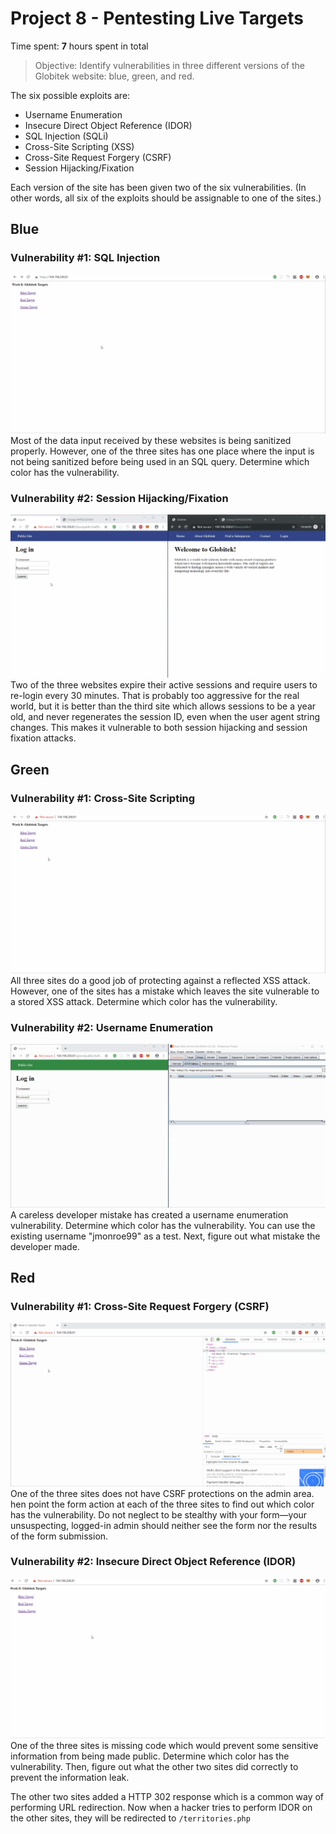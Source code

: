 # Project 8 - Pentesting Live Targets

Time spent: **7** hours spent in total

> Objective: Identify vulnerabilities in three different versions of the Globitek website: blue, green, and red.

The six possible exploits are:
* Username Enumeration
* Insecure Direct Object Reference (IDOR)
* SQL Injection (SQLi)
* Cross-Site Scripting (XSS)
* Cross-Site Request Forgery (CSRF)
* Session Hijacking/Fixation

Each version of the site has been given two of the six vulnerabilities. (In other words, all six of the exploits should be assignable to one of the sites.)

## Blue

### Vulnerability #1: SQL Injection
![](SQLi.gif)
Most of the data input received by these websites is being sanitized properly. However, one of the three sites has one place where the input is not being sanitized before being used in an SQL query. Determine which color has the vulnerability.

### Vulnerability #2: Session Hijacking/Fixation
![](Session.gif)
Two of the three websites expire their active sessions and require users to re-login every 30 minutes. That is probably too aggressive for the real world, but it is better than the third site which allows sessions to be a year old, and never regenerates the session ID, even when the user agent string changes. This makes it vulnerable to both session hijacking and session fixation attacks.

## Green

### Vulnerability #1: Cross-Site Scripting
![](XSS.gif)
All three sites do a good job of protecting against a reflected XSS attack. However, one of the sites has a mistake which leaves the site vulnerable to a stored XSS attack. Determine which color has the vulnerability.

### Vulnerability #2: Username Enumeration
![](Enumeration.gif)
A careless developer mistake has created a username enumeration vulnerability. Determine which color has the vulnerability. You can use the existing username "jmonroe99" as a test. Next, figure out what mistake the developer made.

## Red

### Vulnerability #1: Cross-Site Request Forgery (CSRF)
![](CSRF.gif)
One of the three sites does not have CSRF protections on the admin area. hen point the form action at each of the three sites to find out which color has the vulnerability. Do not neglect to be stealthy with your form—your unsuspecting, logged-in admin should neither see the form nor the results of the form submission.

### Vulnerability #2: Insecure Direct Object Reference (IDOR)
![](IDOR.gif)
One of the three sites is missing code which would prevent some sensitive information from being made public. Determine which color has the vulnerability. Then, figure out what the other two sites did correctly to prevent the information leak.

The other two sites added a HTTP 302 response which is a common way of performing URL redirection. Now when a hacker tries to perform IDOR on the other sites, they will be redirected to ```/territories.php```
